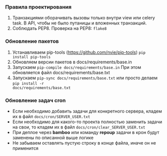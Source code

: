 ### Правила проектирования ###
1. Транзакциями оборачивать вызовы только внутри view или celery task. В API, чтобы не было путаницы и вложенных транзакций.
2. Соблюдать PEP8. Проверка на PEP8:
<code>flake8</code>

### Обновление пакетов ###
1. Устанавливаем pip-tools (https://github.com/nvie/pip-tools)
<code>pip install pip-tools</code>
2. Обновляем версии пакетов в docs/requirements/base.in
3. Запускаем <code>pip-compile docs/requirements/base.in</code>
При этом обновляется файл docs/requirements/base.txt
4. Запускаем
<code>pip-sync docs/requirements/base.txt</code>
или просто делаем
<code>pip install -r docs/requirements/base.txt</code>

### Обновление задач cron ###
* Если необходимо добавить задачи для конкретного сервера, кладем их в файл <code>docs/cron/SERVER_USER.txt</code>
* Если необходимо для какого-то проекта полностью заменить задачи на свои, то кладем их в файл <code>docs/cron/clear_SERVER_USER.txt</code>
* При деплое через **bamboo** или  команду **repoup** задачи в крон будут заменены по описанной выше логике
* Не забываем оставлять пустую строку в конце файла, иначе он не применится
